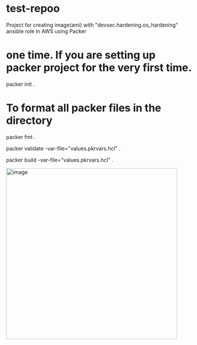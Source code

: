# test-repoo
Project for creating image(ami) with "devsec.hardening.os_hardening" ansible role in AWS using Packer

# one time. If you are setting up packer project for the very first time. 
packer init . 
# To format all packer files in the directory
packer fmt . 

packer validate -var-file="values.pkrvars.hcl" .

packer build -var-file="values.pkrvars.hcl" .

<img width="462" alt="image" src="https://github.com/user-attachments/assets/63095ff6-8627-497c-be13-e6cd2557f129" />


